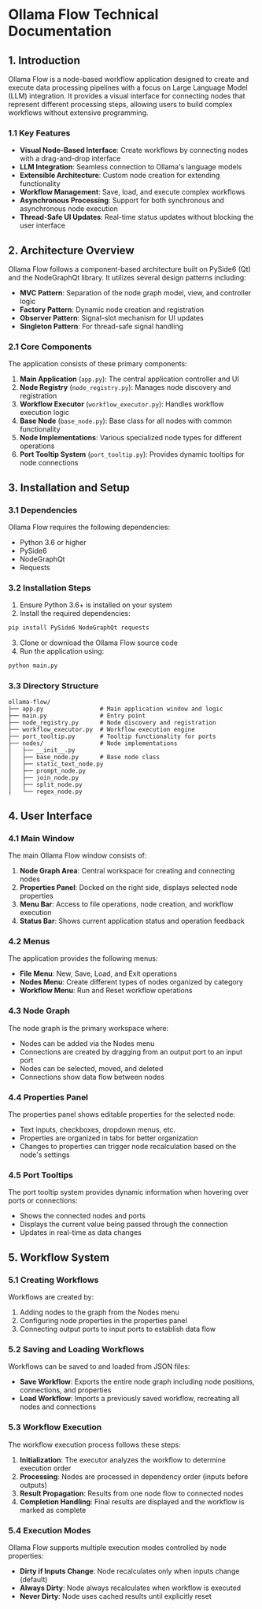 # Ollama Flow Technical Documentation

## 1. Introduction

Ollama Flow is a node-based workflow application designed to create and execute data processing pipelines with a focus on Large Language Model (LLM) integration. It provides a visual interface for connecting nodes that represent different processing steps, allowing users to build complex workflows without extensive programming.

### 1.1 Key Features

- **Visual Node-Based Interface**: Create workflows by connecting nodes with a drag-and-drop interface
- **LLM Integration**: Seamless connection to Ollama's language models
- **Extensible Architecture**: Custom node creation for extending functionality
- **Workflow Management**: Save, load, and execute complex workflows
- **Asynchronous Processing**: Support for both synchronous and asynchronous node execution
- **Thread-Safe UI Updates**: Real-time status updates without blocking the user interface

## 2. Architecture Overview

Ollama Flow follows a component-based architecture built on PySide6 (Qt) and the NodeGraphQt library. It utilizes several design patterns including:

- **MVC Pattern**: Separation of the node graph model, view, and controller logic
- **Factory Pattern**: Dynamic node creation and registration
- **Observer Pattern**: Signal-slot mechanism for UI updates
- **Singleton Pattern**: For thread-safe signal handling

### 2.1 Core Components

The application consists of these primary components:

1. **Main Application** (`app.py`): The central application controller and UI
2. **Node Registry** (`node_registry.py`): Manages node discovery and registration
3. **Workflow Executor** (`workflow_executor.py`): Handles workflow execution logic
4. **Base Node** (`base_node.py`): Base class for all nodes with common functionality
5. **Node Implementations**: Various specialized node types for different operations
6. **Port Tooltip System** (`port_tooltip.py`): Provides dynamic tooltips for node connections

## 3. Installation and Setup

### 3.1 Dependencies

Ollama Flow requires the following dependencies:

- Python 3.6 or higher
- PySide6
- NodeGraphQt
- Requests

### 3.2 Installation Steps

1. Ensure Python 3.6+ is installed on your system
2. Install the required dependencies:

```bash
pip install PySide6 NodeGraphQt requests
```

3. Clone or download the Ollama Flow source code
4. Run the application using:

```bash
python main.py
```

### 3.3 Directory Structure

```
ollama-flow/
├── app.py                # Main application window and logic
├── main.py               # Entry point
├── node_registry.py      # Node discovery and registration
├── workflow_executor.py  # Workflow execution engine
├── port_tooltip.py       # Tooltip functionality for ports
├── nodes/                # Node implementations
│   ├── __init__.py
│   ├── base_node.py      # Base node class
│   ├── static_text_node.py
│   ├── prompt_node.py
│   ├── join_node.py
│   ├── split_node.py
│   └── regex_node.py
```

## 4. User Interface

### 4.1 Main Window

The main Ollama Flow window consists of:

1. **Node Graph Area**: Central workspace for creating and connecting nodes
2. **Properties Panel**: Docked on the right side, displays selected node properties
3. **Menu Bar**: Access to file operations, node creation, and workflow execution
4. **Status Bar**: Shows current application status and operation feedback

### 4.2 Menus

The application provides the following menus:

- **File Menu**: New, Save, Load, and Exit operations
- **Nodes Menu**: Create different types of nodes organized by category
- **Workflow Menu**: Run and Reset workflow operations

### 4.3 Node Graph

The node graph is the primary workspace where:

- Nodes can be added via the Nodes menu
- Connections are created by dragging from an output port to an input port
- Nodes can be selected, moved, and deleted
- Connections show data flow between nodes

### 4.4 Properties Panel

The properties panel shows editable properties for the selected node:

- Text inputs, checkboxes, dropdown menus, etc.
- Properties are organized in tabs for better organization
- Changes to properties can trigger node recalculation based on the node's settings

### 4.5 Port Tooltips

The port tooltip system provides dynamic information when hovering over ports or connections:

- Shows the connected nodes and ports
- Displays the current value being passed through the connection
- Updates in real-time as data changes

## 5. Workflow System

### 5.1 Creating Workflows

Workflows are created by:

1. Adding nodes to the graph from the Nodes menu
2. Configuring node properties in the properties panel
3. Connecting output ports to input ports to establish data flow

### 5.2 Saving and Loading Workflows

Workflows can be saved to and loaded from JSON files:

- **Save Workflow**: Exports the entire node graph including node positions, connections, and properties
- **Load Workflow**: Imports a previously saved workflow, recreating all nodes and connections

### 5.3 Workflow Execution

The workflow execution process follows these steps:

1. **Initialization**: The executor analyzes the workflow to determine execution order
2. **Processing**: Nodes are processed in dependency order (inputs before outputs)
3. **Result Propagation**: Results from one node flow to connected nodes
4. **Completion Handling**: Final results are displayed and the workflow is marked as complete

### 5.4 Execution Modes

Ollama Flow supports multiple execution modes controlled by node properties:

- **Dirty if Inputs Change**: Node recalculates only when inputs change (default)
- **Always Dirty**: Node always recalculates when workflow is executed
- **Never Dirty**: Node uses cached results until explicitly reset